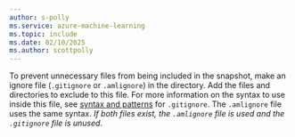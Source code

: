 ```yaml
---
author: s-polly
ms.service: azure-machine-learning
ms.topic: include
ms.date: 02/10/2025
ms.author: scottpolly
---
```


To prevent unnecessary files from being included in the snapshot, make an ignore file (`.gitignore` or `.amlignore`) in the directory. Add the files and directories to exclude to this file. For more information on the syntax to use inside this file, see [syntax and patterns](https://git-scm.com/docs/gitignore) for `.gitignore`. The `.amlignore` file uses the same syntax. _If both files exist, the `.amlignore` file is used and the `.gitignore` file is unused._
